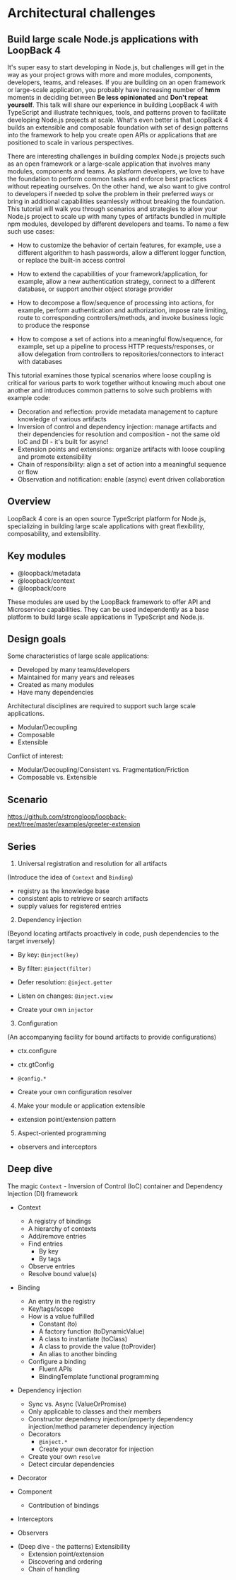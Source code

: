# Architectural challenges

## Build large scale Node.js applications with LoopBack 4

It's super easy to start developing in Node.js, but challenges will get in the
way as your project grows with more and more modules, components, developers,
teams, and releases. If you are building on an open framework or large-scale
application, you probably have increasing number of **hmm** moments in deciding
between **Be less opinionated** and **Don't repeat yourself**. This talk will
share our experience in building LoopBack 4 with TypeScript and illustrate
techniques, tools, and patterns proven to facilitate developing Node.js projects
at scale. What's even better is that LoopBack 4 builds an extensible and
composable foundation with set of design patterns into the framework to help you
create open APIs or applications that are positioned to scale in various
perspectives.

There are interesting challenges in building complex Node.js projects such as an
open framework or a large-scale application that involves many modules,
components and teams. As platform developers, we love to have the foundation to
perform common tasks and enforce best practices without repeating ourselves. On
the other hand, we also want to give control to developers if needed tp solve
the problem in their preferred ways or bring in additional capabilities
seamlessly without breaking the foundation. This tutorial will walk you through
scenarios and strategies to allow your Node.js project to scale up with many
types of artifacts bundled in multiple npm modules, developed by different
developers and teams. To name a few such use cases:

- How to customize the behavior of certain features, for example, use a
  different algorithm to hash passwords, allow a different logger function, or
  replace the built-in access control

- How to extend the capabilities of your framework/application, for example,
  allow a new authentication strategy, connect to a different database, or
  support another object storage provider

- How to decompose a flow/sequence of processing into actions, for example,
  perform authentication and authorization, impose rate limiting, route to
  corresponding controllers/methods, and invoke business logic to produce the
  response

- How to compose a set of actions into a meaningful flow/sequence, for example,
  set up a pipeline to process HTTP requests/responses, or allow delegation from
  controllers to repositories/connectors to interact with databases

This tutorial examines those typical scenarios where loose coupling is critical
for various parts to work together without knowing much about one another and
introduces common patterns to solve such problems with example code:

- Decoration and reflection: provide metadata management to capture knowledge of
  various artifacts
- Inversion of control and dependency injection: manage artifacts and their
  dependencies for resolution and composition - not the same old IoC and DI -
  it's built for async!
- Extension points and extensions: organize artifacts with loose coupling and
  promote extensibility
- Chain of responsibility: align a set of action into a meaningful sequence or
  flow
- Observation and notification: enable (async) event driven collaboration

## Overview

LoopBack 4 core is an open source TypeScript platform for Node.js, specializing
in building large scale applications with great flexibility, composability, and
extensibility.

## Key modules

- @loopback/metadata
- @loopback/context
- @loopback/core

These modules are used by the LoopBack framework to offer API and Microservice
capabilities. They can be used independently as a base platform to build large
scale applications in TypeScript and Node.js.

## Design goals

Some characteristics of large scale applications:

- Developed by many teams/developers
- Maintained for many years and releases
- Created as many modules
- Have many dependencies

Architectural disciplines are required to support such large scale applications.

- Modular/Decoupling
- Composable
- Extensible

Conflict of interest:

- Modular/Decoupling/Consistent vs. Fragmentation/Friction
- Composable vs. Extensible

## Scenario

https://github.com/strongloop/loopback-next/tree/master/examples/greeter-extension

## Series

1. Universal registration and resolution for all artifacts

(Introduce the idea of `Context` and `Binding`)

- registry as the knowledge base
- consistent apis to retrieve or search artifacts
- supply values for registered entries

2. Dependency injection

(Beyond locating artifacts proactively in code, push dependencies to the target
inversely)

- By key: `@inject(key)`
- By filter: `@inject(filter)`
- Defer resolution: `@inject.getter`
- Listen on changes: `@inject.view`

- Create your own `injector`

3. Configuration

(An accompanying facility for bound artifacts to provide configurations)

- ctx.configure
- ctx.gtConfig
- `@config.*`

- Create your own configuration resolver

4. Make your module or application extensible

- extension point/extension pattern

5. Aspect-oriented programming

- observers and interceptors

## Deep dive

The magic `Context` - Inversion of Control (IoC) container and Dependency
Injection (DI) framework

- Context

  - A registry of bindings
  - A hierarchy of contexts
  - Add/remove entries
  - Find entries
    - By key
    - By tags
  - Observe entries
  - Resolve bound value(s)

- Binding

  - An entry in the registry
  - Key/tags/scope
  - How is a value fulfilled
    - Constant (to)
    - A factory function (toDynamicValue)
    - A class to instantiate (toClass)
    - A class to provide the value (toProvider)
    - An alias to another binding
  - Configure a binding
    - Fluent APIs
    - BindingTemplate functional programming

- Dependency injection

  - Sync vs. Async (ValueOrPromise)
  - Only applicable to classes and their members
  - Constructor dependency injection/property dependency injection/method
    parameter dependency injection
  - Decorators
    - `@inject.*`
    - Create your own decorator for injection
  - Create your own `resolve`
  - Detect circular dependencies

- Decorator

- Component

  - Contribution of bindings

- Interceptors
- Observers

* (Deep dive - the patterns) Extensibility
  - Extension point/extension
  - Discovering and ordering
  - Chain of handling
